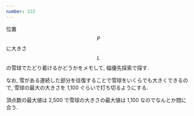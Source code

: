 ```yaml
---
number: 323
---
```

位置 $$ P $$ に大きさ $$ L $$ の雪球でたどり着けるかどうかをメモして, 幅優先探索で探す.

なお, 雪がある連続した部分を往復することで雪球をいくらでも大きくできるので, 雪球の最大の大きさを 1,100 ぐらいで打ち切るようにする.

頂点数の最大値は 2,500 で雪球の大きさの最大値は 1,100 なのでなんとか間に合う.
